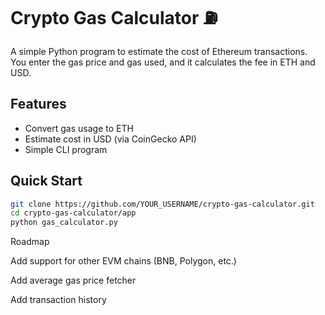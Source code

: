 # Crypto Gas Calculator ⛽

A simple Python program to estimate the cost of Ethereum transactions.  
You enter the gas price and gas used, and it calculates the fee in ETH and USD.

## Features
- Convert gas usage to ETH
- Estimate cost in USD (via CoinGecko API)
- Simple CLI program

## Quick Start
```bash
git clone https://github.com/YOUR_USERNAME/crypto-gas-calculator.git
cd crypto-gas-calculator/app
python gas_calculator.py
```
Roadmap

 Add support for other EVM chains (BNB, Polygon, etc.)

 Add average gas price fetcher

 Add transaction history
